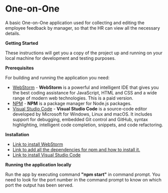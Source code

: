 #
# One-on-One

A basic One-on-One application used for collecting and editing the employee feedback by manager, so that the HR can view all the necessary details.

**Getting Started**

These instructions will get you a copy of the project up and running on your local machine for development and testing purposes.

**Prerequisites**

For building and running the application you need:

- [WebStorm](https://www.jetbrains.com/webstorm/) - **WebStorm** is a powerful and intelligent IDE that gives you the best coding assistance for JavaScript, HTML and CSS and a wide range of modern web technologies. This is a paid version.
- [NPM](https://www.npmjs.com/package/download) - **NPM** is a package manager for Node.js packages.
- [Visual Studio Code](https://code.visualstudio.com) - **Visual Studio Code** is a source-code editor developed by Microsoft for Windows, Linux and macOS. It includes support for debugging, embedded Git control and GitHub, syntax highlighting, intelligent code completion, snippets, and code refactoring.

**Installation**

- [Link to install  WebStorm](https://www.jetbrains.com/webstorm/download/#section=linux)
- [Link to add all the dependencies for npm and how to install it.](https://tecadmin.net/install-latest-nodejs-npm-on-ubuntu/)
- [Link to install Visual Studio Code](https://code.visualstudio.com/download)

**Running the application locally**

Run the app by executing command **&quot;npm start&quot;** in command prompt. You need to look for the port number in the command prompt to know on which port the output has been served.
